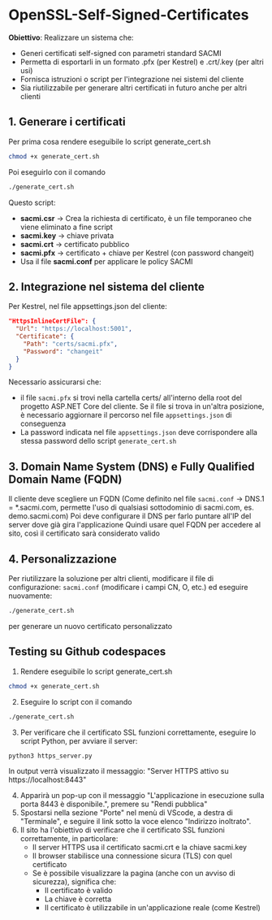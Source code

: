 # OpenSSL-Self-Signed-Certificates

**Obiettivo**: Realizzare un sistema che:
- Generi certificati self-signed con parametri standard SACMI
- Permetta di esportarli in un formato .pfx (per Kestrel) e .crt/.key (per altri usi)
- Fornisca istruzioni o script per l'integrazione nei sistemi del cliente
- Sia riutilizzabile per generare altri certificati in futuro anche per altri clienti

## 1. Generare i certificati
Per prima cosa rendere eseguibile lo script generate_cert.sh

``` bash
chmod +x generate_cert.sh
```

Poi eseguirlo con il comando
``` bash
./generate_cert.sh
```

Questo script:

- **sacmi.csr** → Crea la richiesta di certificato, è un file temporaneo che viene eliminato a fine script
- **sacmi.key** → chiave privata
- **sacmi.crt** → certificato pubblico
- **sacmi.pfx** → certificato + chiave per Kestrel (con password changeit)
- Usa il file **sacmi.conf** per applicare le policy SACMI

## 2. Integrazione nel sistema del cliente
Per Kestrel, nel file appsettings.json del cliente:
``` json
"HttpsInlineCertFile": {
  "Url": "https://localhost:5001",
  "Certificate": {
    "Path": "certs/sacmi.pfx",
    "Password": "changeit"
  }
}
```
Necessario assicurarsi che:
- il file `sacmi.pfx` si trovi nella cartella certs/ all'interno della root del progetto ASP.NET Core del cliente. Se il file si trova in un'altra posizione, è 
necessario aggiornare il percorso nel file `appsettings.json` di conseguenza
- La password indicata nel file `appsettings.json` deve corrispondere alla stessa password dello script `generate_cert.sh`

## 3. Domain Name System (DNS) e Fully Qualified Domain Name (FQDN)
Il cliente deve scegliere un FQDN (Come definito nel file `sacmi.conf` → DNS.1 = *.sacmi.com, permette l'uso di qualsiasi sottodominio di sacmi.com, es. demo.sacmi.com)
Poi deve configurare il DNS per farlo puntare all'IP del server dove già gira l'applicazione
Quindi usare quel FQDN per accedere al sito, così il certificato sarà considerato valido

## 4. Personalizzazione

Per riutilizzare la soluzione per altri clienti, modificare il file di configurazione: `sacmi.conf` (modificare i campi CN, O, etc.) ed eseguire nuovamente:
``` bash
./generate_cert.sh
```
per generare un nuovo certificato personalizzato

## Testing su Github codespaces
1. Rendere eseguibile lo script generate_cert.sh

``` bash
chmod +x generate_cert.sh
```

2. Eseguire lo script con il comando
``` bash
./generate_cert.sh
```

3. Per verificare che il certificato SSL funzioni correttamente, eseguire lo script Python, per avviare il server:
``` bash
python3 https_server.py
```
In output verrà visualizzato il messaggio: "Server HTTPS attivo su https://localhost:8443"

4. Apparirà un pop-up con il messaggio "L'applicazione in esecuzione sulla porta 8443 è disponibile.", premere su "Rendi pubblica"
5. Spostarsi nella sezione "Porte" nel menù di VScode, a destra di "Terminale", e seguire il link sotto la voce elenco "Indirizzo inoltrato". 
6. Il sito ha l'obiettivo di verificare che il certificato SSL funzioni correttamente, in particolare:
   - Il server HTTPS usa il certificato sacmi.crt e la chiave sacmi.key
   - Il browser stabilisce una connessione sicura (TLS) con quel certificato
   - Se è possibile visualizzare la pagina (anche con un avviso di sicurezza), significa che:
     - Il certificato è valido
     - La chiave è corretta
     - Il certificato è utilizzabile in un'applicazione reale (come Kestrel)




